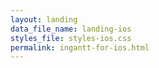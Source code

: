 ```yaml
---
layout: landing
data_file_name: landing-ios
styles_file: styles-ios.css
permalink: ingantt-for-ios.html
---
```

